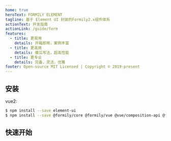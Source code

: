 ```yaml
---
home: true
heroText: FORMILY ELEMENT
tagline: 基于 Element UI 封装的Formily2.x组件体系
actionText: 开发指南
actionLink: /guide/form
features:
  - title: 更易用
    details: 开箱即用，案例丰富
  - title: 更高效
    details: 傻瓜写法，超高性能
  - title: 更专业
    details: 完备，灵活，优雅
footer: Open-source MIT Licensed | Copyright © 2019-present
---
```


## 安装

vue2:

```bash
$ npm install --save element-ui
$ npm install --save @formily/core @formily/vue @vue/composition-api @formily/element
```

## 快速开始

<dumi-previewer demoPath="index" />
